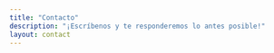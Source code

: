 ```yaml
---
title: "Contacto"
description: "¡Escríbenos y te responderemos lo antes posible!"
layout: contact
---
```


